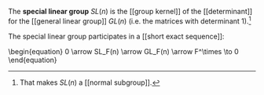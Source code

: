 The **special linear group** $SL(n)$ is the [[group kernel]] of the [[determinant]] for the [[general linear group]] $GL(n)$ (i.e. the matrices with determinant 1).[^nsg]

[^nsg]: That makes $SL(n)$ a [[normal subgroup]].

The special linear group participates in a [[short exact sequence]]:

\begin{equation}
0 \arrow SL_F(n) \arrow GL_F(n) \arrow F^\times \to 0
\end{equation}